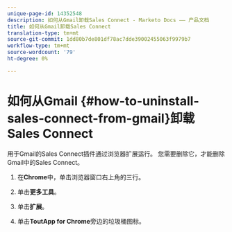 ```yaml
---
unique-page-id: 14352548
description: 如何从Gmail卸载Sales Connect - Marketo Docs —— 产品文档
title: 如何从Gmail卸载Sales Connect
translation-type: tm+mt
source-git-commit: 1dd80b7de801df78ac7dde39002455063f9979b7
workflow-type: tm+mt
source-wordcount: '79'
ht-degree: 0%

---
```



# 如何从Gmail {#how-to-uninstall-sales-connect-from-gmail}卸载Sales Connect

用于Gmail的Sales Connect插件通过浏览器扩展运行。 您需要删除它，才能删除Gmail中的Sales Connect。

1. 在&#x200B;**Chrome**&#x200B;中，单击浏览器窗口右上角的三行。

1. 单击&#x200B;**更多工具**。

1. 单击&#x200B;**扩展**。

1. 单击&#x200B;**ToutApp for Chrome**&#x200B;旁边的垃圾桶图标。
